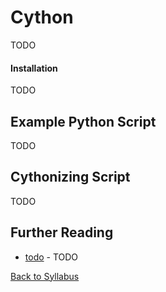 # Cython

TODO

#### Installation

TODO

## Example Python Script

TODO

## Cythonizing Script

TODO

## Further Reading

 * [todo](https://duck.com) - TODO

[Back to Syllabus](../../README.md)
